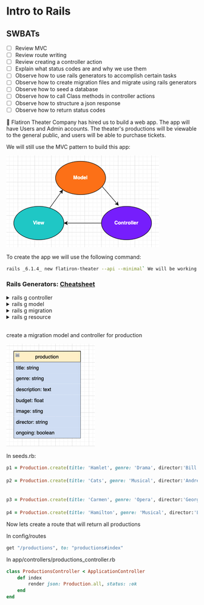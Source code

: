 # Intro to Rails

## SWBATs

- [ ] Review MVC
- [ ] Review route writing
- [ ] Review creating a controller action
- [ ] Explain what status codes are and why we use them
- [ ] Observe how to use rails generators to accomplish certain tasks
- [ ] Observe how to create migration files and migrate using rails generators
- [ ] Observe how to seed a database
- [ ] Observe how to call Class methods in controller actions
- [ ] Observe how to structure a json response
- [ ] Observe how to return status codes

🌟 Flatiron Theater Company has hired us to build a web app. The app will have Users and Admin accounts. The theater's productions will be viewable to the general public, and users will be able to purchase tickets.

We will still use the MVC pattern to build this app:

![production image here](./assets/MVC.png) 

To create the app we will use the following command:

```bash
rails _6.1.4_ new flatiron-theater --api --minimal` We will be working with rails 6.
```

<div id='pt3'></div>

### Rails Generators: [Cheatsheet](https://shannoncrabill.com/blog/ruby-on-rails-singular-or-plural-generator-cheat-sheet/)

<details>
  <summary>rails g controller </summary>
    <ul> 
        <li> Creates controller in app/controllers</li>
        <li> Creates a route in config/routes if actions are provided as arguments 
				 </li>
    </ul>
</details>

<details>
  <summary>rails g model</summary>
    <ul> 
        <li>Creates a model file in app/models</li>
        <li> Creates a migration file in db/migrate, will include columns and types if provided as argument</li>
    <ul>
</details>

<details>
  <summary>rails g migration</summary>
    <ul> 
        <li> Creates a migration file in db/migrate</li>
        <li> Will include columns and types if provided as argument</li>
    </ul>
</details>
  
<details>
  <summary>rails g resource</summary>
    <ul>
        <li> Creates a migration file in db/migrate</li>
        <li> Creates a model file in app/models</li>
        <li> Creates controller in app/controllers</li>
        <li> Uses the resource method for defining routes in config/routes.rb</li>
    </ul>
</details>

<br>

create a migration model and controller for production   

![production image here](./assets/production.png)   


In seeds.rb:

```rb
p1 = Production.create(title: 'Hamlet', genre: 'Drama', director:'Bill Shakespeare', description:'The Tragedy of Hamlet, Prince of Denmark', budget: 100000.00, image:'https://upload.wikimedia.org/wikipedia/commons/6/6a/Edwin_Booth_Hamlet_1870.jpg', ongoing:true)

p2 = Production.create(title: 'Cats', genre: 'Musical', director:'Andrew Lloyd Webber', description:' Jellicles cats sing and dance', budget: 200000.00, image:'https://upload.wikimedia.org/wikipedia/en/3/3e/CatsMusicalLogo.jpg', ongoing:true)


p3 = Production.create(title: 'Carmen', genre: 'Opera', director:'Georges Bizet', description:'Set in southern Spain this is the story of the downfall of Don José, a naïve soldier who is seduced by the wiles of the fiery and beautiful Carmen.', budget: 200000.00, image:'https://upload.wikimedia.org/wikipedia/commons/thumb/d/d4/Prudent-Louis_Leray_-_Poster_for_the_premi%C3%A8re_of_Georges_Bizet%27s_Carmen.jpg/300px-Prudent-Louis_Leray_-_Poster_for_the_premi%C3%A8re_of_Georges_Bizet%27s_Carmen.jpg', ongoing:false)

p4 = Production.create(title: 'Hamilton', genre: 'Musical', director:'Lin-Manuel Miranda', description:'An American Musical is a sung-and-rapped-through musical by Lin-Manuel Miranda. It tells the story of American Founding Father Alexander Hamilton.', budget: 400000.00, image:'https://upload.wikimedia.org/wikipedia/en/thumb/8/83/Hamilton-poster.jpg/220px-Hamilton-poster.jpg', ongoing:false)
```

Now lets create a route that will return all productions

In config/routes

```rb
get "/productions", to: "productions#index"
```

In app/controllers/productions_controller.rb

```rb
class ProductionsController < ApplicationController
    def index 
        render json: Production.all, status: :ok
    end 
end
```